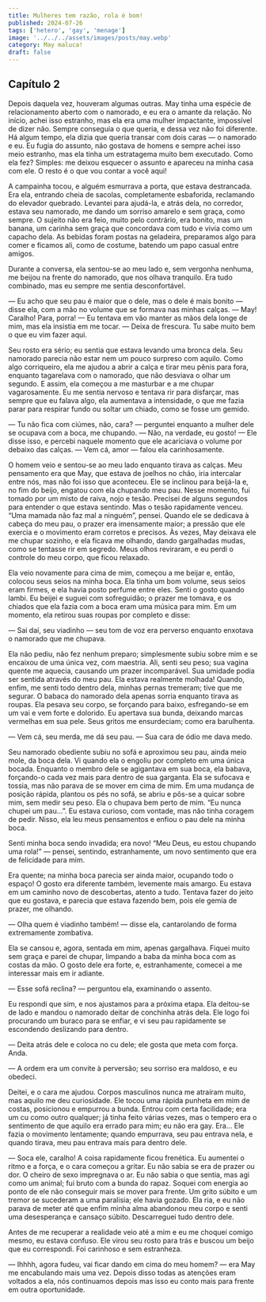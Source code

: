 ```yaml
---
title: Mulheres tem razão, rola é bom!
published: 2024-07-26
tags: ['hetero', 'gay', 'menage']
image: '../../../assets/images/posts/may.webp'
category: May maluca!
draft: false
---
```


## Capítulo 2 

Depois daquela vez, houveram algumas outras. May tinha uma espécie de relacionamento aberto com o namorado, e eu era o amante da relação. No início, achei isso estranho, mas ela era uma mulher impactante, impossível de dizer não. Sempre conseguia o que queria, e dessa vez não foi diferente. Há algum tempo, ela dizia que queria transar com dois caras — o namorado e eu. Eu fugia do assunto, não gostava de homens e sempre achei isso meio estranho, mas ela tinha um estratagema muito bem executado. Como ela fez? Simples: me deixou esquecer o assunto e apareceu na minha casa com ele. O resto é o que vou contar a você aqui!

A campainha tocou, e alguém esmurrava a porta, que estava destrancada. Era ela, entrando cheia de sacolas, completamente esbaforida, reclamando do elevador quebrado. Levantei para ajudá-la, e atrás dela, no corredor, estava seu namorado, me dando um sorriso amarelo e sem graça, como sempre. O sujeito não era feio, muito pelo contrário, era bonito, mas um banana, um carinha sem graça que concordava com tudo e vivia como um capacho dela. As bebidas foram postas na geladeira, preparamos algo para comer e ficamos ali, como de costume, batendo um papo casual entre amigos.

Durante a conversa, ela sentou-se ao meu lado e, sem vergonha nenhuma, me beijou na frente do namorado, que nos olhava tranquilo. Era tudo combinado, mas eu sempre me sentia desconfortável.

— Eu acho que seu pau é maior que o dele, mas o dele é mais bonito — disse ela, com a mão no volume que se formava nas minhas calças. — May! Caralho! Para, porra! — Eu tentava em vão manter as mãos dela longe de mim, mas ela insistia em me tocar. — Deixa de frescura. Tu sabe muito bem o que eu vim fazer aqui.

Seu rosto era sério; eu sentia que estava levando uma bronca dela. Seu namorado parecia não estar nem um pouco surpreso com aquilo. Como algo corriqueiro, ela me ajudou a abrir a calça e tirar meu pênis para fora, enquanto tagarelava com o namorado, que não desviava o olhar um segundo. E assim, ela começou a me masturbar e a me chupar vagarosamente. Eu me sentia nervoso e tentava rir para disfarçar, mas sempre que eu falava algo, ela aumentava a intensidade, o que me fazia parar para respirar fundo ou soltar um chiado, como se fosse um gemido.

— Tu não fica com ciúmes, não, cara? — perguntei enquanto a mulher dele se ocupava com a boca, me chupando. — Não, na verdade, eu gosto! — Ele disse isso, e percebi naquele momento que ele acariciava o volume por debaixo das calças. — Vem cá, amor — falou ela carinhosamente.

O homem veio e sentou-se ao meu lado enquanto tirava as calças. Meu pensamento era que May, que estava de joelhos no chão, iria intercalar entre nós, mas não foi isso que aconteceu. Ele se inclinou para beijá-la e, no fim do beijo, engatou com ela chupando meu pau. Nesse momento, fui tomado por um misto de raiva, nojo e tesão. Precisei de alguns segundos para entender o que estava sentindo. Mas o tesão rapidamente venceu. “Uma mamada não faz mal a ninguém”, pensei. Quando ele se dedicava à cabeça do meu pau, o prazer era imensamente maior; a pressão que ele exercia e o movimento eram corretos e precisos. Às vezes, May deixava ele me chupar sozinho, e ela ficava me olhando, dando gargalhadas mudas, como se tentasse rir em segredo. Meus olhos reviraram, e eu perdi o controle do meu corpo, que ficou relaxado.

Ela veio novamente para cima de mim, começou a me beijar e, então, colocou seus seios na minha boca. Ela tinha um bom volume, seus seios eram firmes, e ela havia posto perfume entre eles. Senti o gosto quando lambi. Eu beijei e suguei com sofreguidão; o prazer me tomava, e os chiados que ela fazia com a boca eram uma música para mim. Em um momento, ela retirou suas roupas por completo e disse:

— Sai daí, seu viadinho — seu tom de voz era perverso enquanto enxotava o namorado que me chupava.

Ela não pediu, não fez nenhum preparo; simplesmente subiu sobre mim e se encaixou de uma única vez, com maestria. Ali, senti seu peso; sua vagina quente me aquecia, causando um prazer incomparável. Sua umidade podia ser sentida através do meu pau. Ela estava realmente molhada! Quando, enfim, me senti todo dentro dela, minhas pernas tremeram; tive que me segurar. O babaca do namorado dela apenas sorria enquanto tirava as roupas. Ela pesava seu corpo, se forçando para baixo, esfregando-se em um vai e vem forte e dolorido. Eu apertava sua bunda, deixando marcas vermelhas em sua pele. Seus gritos me ensurdeciam; como era barulhenta.

— Vem cá, seu merda, me dá seu pau. — Sua cara de ódio me dava medo.

Seu namorado obediente subiu no sofá e aproximou seu pau, ainda meio mole, da boca dela. Vi quando ela o engoliu por completo em uma única bocada. Enquanto o membro dele se agigantava em sua boca, ela babava, forçando-o cada vez mais para dentro de sua garganta. Ela se sufocava e tossia, mas não parava de se mover em cima de mim. Em uma mudança de posição rápida, plantou os pés no sofá, se abriu e pôs-se a quicar sobre mim, sem medir seu peso. Ela o chupava bem perto de mim. “Eu nunca chupei um pau…”. Eu estava curioso, com vontade, mas não tinha coragem de pedir. Nisso, ela leu meus pensamentos e enfiou o pau dele na minha boca.

Senti minha boca sendo invadida; era novo! “Meu Deus, eu estou chupando uma rola!” — pensei, sentindo, estranhamente, um novo sentimento que era de felicidade para mim.

Era quente; na minha boca parecia ser ainda maior, ocupando todo o espaço! O gosto era diferente também, levemente mais amargo. Eu estava em um caminho novo de descobertas, atento a tudo. Tentava fazer do jeito que eu gostava, e parecia que estava fazendo bem, pois ele gemia de prazer, me olhando.

— Olha quem é viadinho também! — disse ela, cantarolando de forma extremamente zombativa.

Ela se cansou e, agora, sentada em mim, apenas gargalhava. Fiquei muito sem graça e parei de chupar, limpando a baba da minha boca com as costas da mão. O gosto dele era forte, e, estranhamente, comecei a me interessar mais em ir adiante.

— Esse sofá reclina? — perguntou ela, examinando o assento.

Eu respondi que sim, e nos ajustamos para a próxima etapa. Ela deitou-se de lado e mandou o namorado deitar de conchinha atrás dela. Ele logo foi procurando um buraco para se enfiar, e vi seu pau rapidamente se escondendo deslizando para dentro.

— Deita atrás dele e coloca no cu dele; ele gosta que meta com força. Anda.

— A ordem era um convite à perversão; seu sorriso era maldoso, e eu obedeci.

Deitei, e o cara me ajudou. Corpos masculinos nunca me atraíram muito, mas aquilo me deu curiosidade. Ele tocou uma rápida punheta em mim de costas, posicionou e empurrou a bunda. Entrou com certa facilidade; era um cu como outro qualquer; já tinha feito várias vezes, mas o tempero era o sentimento de que aquilo era errado para mim; eu não era gay. Era… Ele fazia o movimento lentamente; quando empurrava, seu pau entrava nela, e quando tirava, meu pau entrava mais para dentro dele.

— Soca ele, caralho! A coisa rapidamente ficou frenética. Eu aumentei o ritmo e a força, e o cara começou a gritar. Eu não sabia se era de prazer ou dor. O cheiro de sexo impregnava o ar. Eu não sabia o que sentia, mas agi como um animal; fui bruto com a bunda do rapaz. Soquei com energia ao ponto de ele não conseguir mais se mover para frente. Um grito súbito e um tremor se sucederam a uma paralisia; ele havia gozado. Ela ria, e eu não parava de meter até que enfim minha alma abandonou meu corpo e senti uma desesperança e cansaço súbito. Descarreguei tudo dentro dele.

Antes de me recuperar a realidade veio até a mim e eu me choquei comigo mesmo, eu estava confuso. Ele virou seu rosto para trás e buscou um beijo que eu correspondi. Foi carinhoso e sem estranheza.

— Ihhhh, agora fudeu, vai ficar dando em cima do meu homem? — era May me encabulando mais uma vez. Depois disso todas as atenções eram voltados a ela, nós continuamos depois mas isso eu conto mais para frente em outra oportunidade.